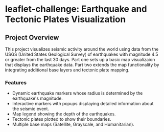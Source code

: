 # leaflet-challenge: Earthquake and Tectonic Plates Visualization

## Project Overview
This project visualizes seismic activity around the world using data from the USGS (United States Geological Survey) of earthquakes with magnitude 4.5 or greater from the last 30 days. Part one sets up a basic map visualizaion that displays the earthquake data. Part two extends the map functionality by integrating additional base layers and tectonic plate mapping.

### Features
- Dynamic earthquake markers whose radius is determined by the earthquake's magnitude.
- Interactive markers with popups displaying detailed information about the seismic event.
- Map legend showing the depth of the earthquakes.
- Tectonic plates plotted to show their boundaries.
- Multiple base maps (Satellite, Grayscale, and Humanitarian).

